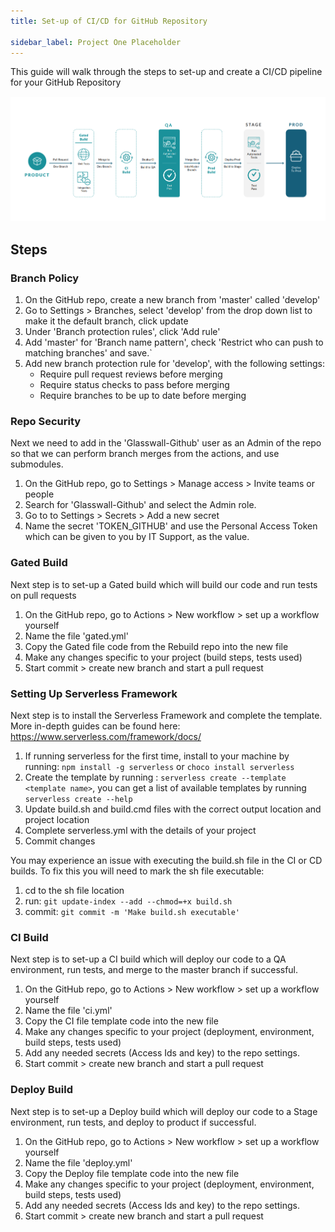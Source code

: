 ```yaml
---
title: Set-up of CI/CD for GitHub Repository

sidebar_label: Project One Placeholder
---
```


This guide will walk through the steps to set-up and create a CI/CD pipeline for your GitHub Repository

![](/img/CI-CD.png)
## Steps
### Branch Policy
1. On the GitHub repo, create a new branch from 'master' called 'develop'
2. Go to Settings > Branches, select 'develop' from the drop down list to make it the default branch, click update
3. Under 'Branch protection rules', click 'Add rule'
4. Add 'master' for 'Branch name pattern', check 'Restrict who can push to matching branches' and save.`
5. Add new branch protection rule for 'develop', with the following settings:
    - Require pull request reviews before merging
    - Require status checks to pass before merging
    - Require branches to be up to date before merging
### Repo Security
Next we need to add in the 'Glasswall-Github' user as an Admin of the repo so that we can perform branch merges from the actions, and use submodules.
1. On the GitHub repo, go to Settings > Manage access > Invite teams or people
2. Search for 'Glasswall-Github' and select the Admin role.
3. Go to to Settings > Secrets > Add a new secret
4. Name the secret 'TOKEN_GITHUB' and use the Personal Access Token which can be given to you by IT Support, as the value.
### Gated Build
Next step is to set-up a Gated build which will build our code and run tests on pull requests
1. On the GitHub repo, go to Actions > New workflow > set up a workflow yourself
2. Name the file 'gated.yml'
3. Copy the Gated file code from the Rebuild repo into the new file
4. Make any changes specific to your project (build steps, tests used)
5. Start commit > create new branch and start a pull request
### Setting Up Serverless Framework
Next step is to install the Serverless Framework and complete the template. More in-depth guides can be found here: https://www.serverless.com/framework/docs/
1. If running serverless for the first time, install to your machine by running: `npm install -g serverless` or `choco install serverless`
2. Create the template by running : `serverless create --template <template name>`, you can get a list of available templates by running `serverless create --help`
3. Update build.sh and build.cmd files with the correct output location and project location
4. Complete serverless.yml with the details of your project
5. Commit changes

You may experience an issue with executing the build.sh file in the CI or CD builds. To fix this you will need to mark the sh file executable:
1. cd to the sh file location
2. run: `git update-index --add --chmod=+x build.sh`
3. commit: `git commit -m 'Make build.sh executable'`

### CI Build
Next step is to set-up a CI build which will deploy our code to a QA environment, run tests, and merge to the master branch if successful.
1. On the GitHub repo, go to Actions > New workflow > set up a workflow yourself
2. Name the file 'ci.yml'
3. Copy the CI file template code into the new file
4. Make any changes specific to your project (deployment, environment, build steps, tests used)
5. Add any needed secrets (Access Ids and key) to the repo settings.
6. Start commit > create new branch and start a pull request
### Deploy Build
Next step is to set-up a Deploy build which will deploy our code to a Stage environment, run tests, and deploy to product if successful.
1. On the GitHub repo, go to Actions > New workflow > set up a workflow yourself
2. Name the file 'deploy.yml'
3. Copy the Deploy file template code into the new file
4. Make any changes specific to your project (deployment, environment, build steps, tests used)
5. Add any needed secrets (Access Ids and key) to the repo settings.
6. Start commit > create new branch and start a pull request